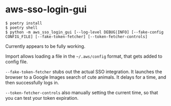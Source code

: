 # aws-sso-login-gui

```
$ poetry install
$ poetry shell
$ python -m aws_sso_login_gui [--log-level DEBUG|INFO] [--fake-config CONFIG_FILE] [--fake-token-fetcher] [--token-fetcher-controls]
```

Currently appears to be fully working.

Import allows loading a file in the `~/.aws/config` format, that gets added to config file.

`--fake-token-fetcher` stubs out the actual SSO integration. It launches the browser to a Google Images search of cute animals. It delays for a time, and then successfully logs in.

`--token-fetcher-controls` also manually setting the current time, so that you can test your token expiration.
